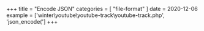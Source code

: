 +++
title = "Encode JSON"
categories = [ "file-format" ]
date = 2020-12-06
example = ['winter\youtube\youtube-track\youtube-track.php', 'json_encode(']
+++
